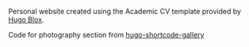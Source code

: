 
Personal website created using the Academic CV template provided by [Hugo Blox](https://hugoblox.com/).

Code for photography section from [hugo-shortcode-gallery](https://github.com/mfg92/hugo-shortcode-gallery)